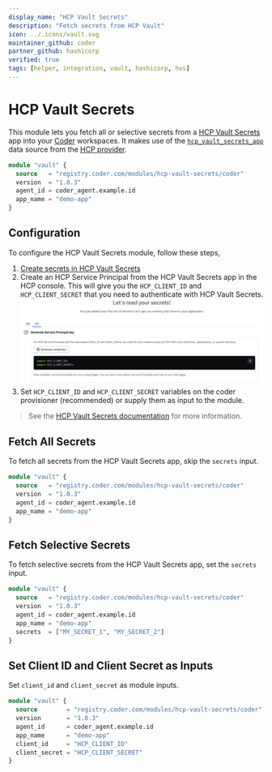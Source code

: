 ```yaml
---
display_name: "HCP Vault Secrets"
description: "Fetch secrets from HCP Vault"
icon: ../.icons/vault.svg
maintainer_github: coder
partner_github: hashicorp
verified: true
tags: [helper, integration, vault, hashicorp, hvs]
---
```


# HCP Vault Secrets

This module lets you fetch all or selective secrets from a [HCP Vault Secrets](https://developer.hashicorp.com/hcp/docs/vault-secrets) app into your [Coder](https://coder.com) workspaces. It makes use of the [`hcp_vault_secrets_app`](https://registry.terraform.io/providers/hashicorp/hcp/latest/docs/data-sources/vault_secrets_app) data source from the [HCP provider](https://registry.terraform.io/providers/hashicorp/hcp/latest).

```tf
module "vault" {
  source   = "registry.coder.com/modules/hcp-vault-secrets/coder"
  version  = "1.0.3"
  agent_id = coder_agent.example.id
  app_name = "demo-app"
}
```

## Configuration

To configure the HCP Vault Secrets module, follow these steps,
1. [Create secrets in HCP Vault Secrets
](https://developer.hashicorp.com/vault/tutorials/hcp-vault-secrets-get-started/hcp-vault-secrets-create-secret)
2. Create an HCP Service Principal from the HCP Vault Secrets app in the HCP console. This will give you the `HCP_CLIENT_ID` and `HCP_CLIENT_SECRET` that you need to authenticate with HCP Vault Secrets.
   ![HCP vault secrets credentials](../.images/hcp-vault-secrets-credentials.png)
3. Set `HCP_CLIENT_ID` and `HCP_CLIENT_SECRET` variables on the coder provisioner (recommended) or supply them as input to the module.

> See the [HCP Vault Secrets documentation](https://developer.hashicorp.com/hcp/docs/vault-secrets) for more information.
   

## Fetch All Secrets

To fetch all secrets from the HCP Vault Secrets app, skip the `secrets` input.

```tf
module "vault" {
  source   = "registry.coder.com/modules/hcp-vault-secrets/coder"
  version  = "1.0.3"
  agent_id = coder_agent.example.id
  app_name = "demo-app"
}
```

## Fetch Selective Secrets

To fetch selective secrets from the HCP Vault Secrets app, set the `secrets` input.

```tf
module "vault" {
  source   = "registry.coder.com/modules/hcp-vault-secrets/coder"
  version  = "1.0.3"
  agent_id = coder_agent.example.id
  app_name = "demo-app"
  secrets  = ["MY_SECRET_1", "MY_SECRET_2"]
}
```

## Set Client ID and Client Secret as Inputs

Set `client_id` and `client_secret` as module inputs.

```tf
module "vault" {
  source        = "registry.coder.com/modules/hcp-vault-secrets/coder"
  version       = "1.0.3"
  agent_id      = coder_agent.example.id
  app_name      = "demo-app"
  client_id     = "HCP_CLIENT_ID"
  client_secret = "HCP_CLIENT_SECRET"
}
```
